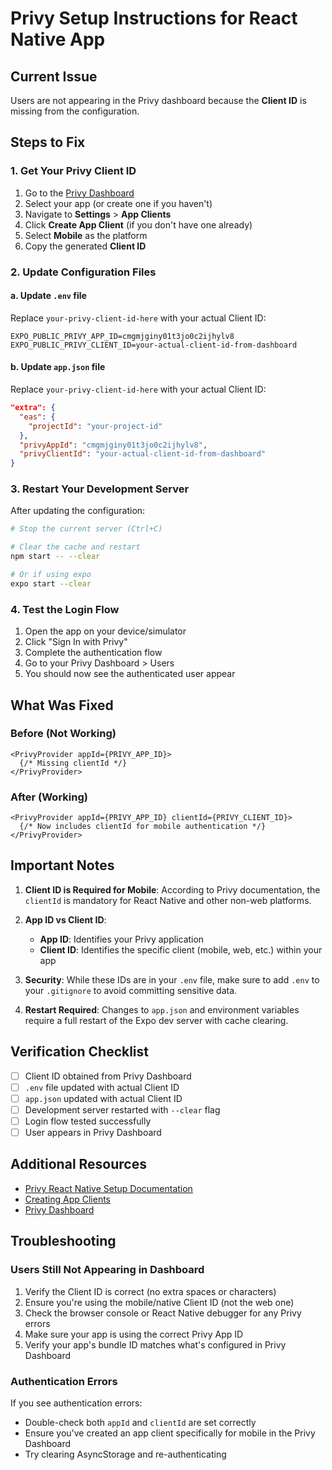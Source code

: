 # Privy Setup Instructions for React Native App

## Current Issue
Users are not appearing in the Privy dashboard because the **Client ID** is missing from the configuration.

## Steps to Fix

### 1. Get Your Privy Client ID

1. Go to the [Privy Dashboard](https://dashboard.privy.io/)
2. Select your app (or create one if you haven't)
3. Navigate to **Settings** > **App Clients**
4. Click **Create App Client** (if you don't have one already)
5. Select **Mobile** as the platform
6. Copy the generated **Client ID**

### 2. Update Configuration Files

#### a. Update `.env` file

Replace `your-privy-client-id-here` with your actual Client ID:

```env
EXPO_PUBLIC_PRIVY_APP_ID=cmgmjginy01t3jo0c2ijhylv8
EXPO_PUBLIC_PRIVY_CLIENT_ID=your-actual-client-id-from-dashboard
```

#### b. Update `app.json` file

Replace `your-privy-client-id-here` with your actual Client ID:

```json
"extra": {
  "eas": {
    "projectId": "your-project-id"
  },
  "privyAppId": "cmgmjginy01t3jo0c2ijhylv8",
  "privyClientId": "your-actual-client-id-from-dashboard"
}
```

### 3. Restart Your Development Server

After updating the configuration:

```bash
# Stop the current server (Ctrl+C)

# Clear the cache and restart
npm start -- --clear

# Or if using expo
expo start --clear
```

### 4. Test the Login Flow

1. Open the app on your device/simulator
2. Click "Sign In with Privy"
3. Complete the authentication flow
4. Go to your Privy Dashboard > Users
5. You should now see the authenticated user appear

## What Was Fixed

### Before (Not Working)
```tsx
<PrivyProvider appId={PRIVY_APP_ID}>
  {/* Missing clientId */}
</PrivyProvider>
```

### After (Working)
```tsx
<PrivyProvider appId={PRIVY_APP_ID} clientId={PRIVY_CLIENT_ID}>
  {/* Now includes clientId for mobile authentication */}
</PrivyProvider>
```

## Important Notes

1. **Client ID is Required for Mobile**: According to Privy documentation, the `clientId` is mandatory for React Native and other non-web platforms.

2. **App ID vs Client ID**:
   - **App ID**: Identifies your Privy application
   - **Client ID**: Identifies the specific client (mobile, web, etc.) within your app

3. **Security**: While these IDs are in your `.env` file, make sure to add `.env` to your `.gitignore` to avoid committing sensitive data.

4. **Restart Required**: Changes to `app.json` and environment variables require a full restart of the Expo dev server with cache clearing.

## Verification Checklist

- [ ] Client ID obtained from Privy Dashboard
- [ ] `.env` file updated with actual Client ID
- [ ] `app.json` updated with actual Client ID
- [ ] Development server restarted with `--clear` flag
- [ ] Login flow tested successfully
- [ ] User appears in Privy Dashboard

## Additional Resources

- [Privy React Native Setup Documentation](https://docs.privy.io/basics/react-native/setup)
- [Creating App Clients](https://docs.privy.io/guide/console/app-clients)
- [Privy Dashboard](https://dashboard.privy.io/)

## Troubleshooting

### Users Still Not Appearing in Dashboard

1. Verify the Client ID is correct (no extra spaces or characters)
2. Ensure you're using the mobile/native Client ID (not the web one)
3. Check the browser console or React Native debugger for any Privy errors
4. Make sure your app is using the correct Privy App ID
5. Verify your app's bundle ID matches what's configured in Privy Dashboard

### Authentication Errors

If you see authentication errors:
- Double-check both `appId` and `clientId` are set correctly
- Ensure you've created an app client specifically for mobile in the Privy Dashboard
- Try clearing AsyncStorage and re-authenticating
